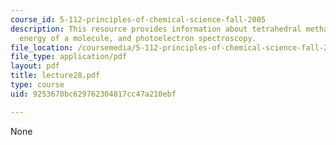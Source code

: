 ```yaml
---
course_id: 5-112-principles-of-chemical-science-fall-2005
description: This resource provides information about tetrahedral methane, total electronic
  energy of a molecule, and photoelectron spectroscopy.
file_location: /coursemedia/5-112-principles-of-chemical-science-fall-2005/9253670bc629762304817cc47a210ebf_lecture28.pdf
file_type: application/pdf
layout: pdf
title: lecture28.pdf
type: course
uid: 9253670bc629762304817cc47a210ebf

---
```

None